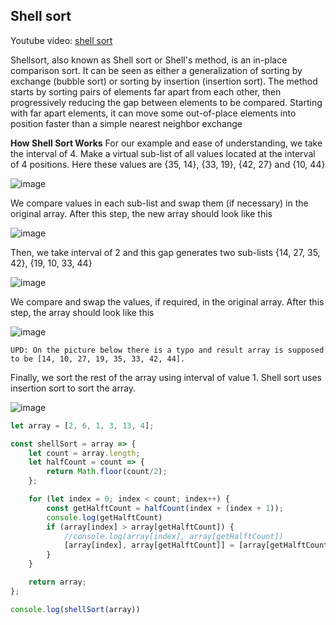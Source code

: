 ## Shell sort

Youtube video: [shell sort](https://www.youtube.com/watch?v=n4sk-SzGvZA)

Shellsort, also known as Shell sort or Shell's method, is an in-place comparison sort. It can be seen as either a generalization of sorting by exchange (bubble sort) or sorting by insertion (insertion sort). The method starts by sorting pairs of elements far apart from each other, then progressively reducing the gap between elements to be compared. Starting with far apart elements, it can move some out-of-place elements into position faster than a simple nearest neighbor exchange


**How Shell Sort Works**
For our example and ease of understanding, we take the interval of 4. Make a virtual sub-list of all values located at the interval of 4 positions. Here these values are {35, 14}, {33, 19}, {42, 27} and {10, 44}

![image](https://camo.githubusercontent.com/e513df288e0848b06be6aaddd915b49045243985/68747470733a2f2f7777772e7475746f7269616c73706f696e742e636f6d2f646174615f737472756374757265735f616c676f726974686d732f696d616765732f7368656c6c5f736f72745f6761705f342e6a7067)

We compare values in each sub-list and swap them (if necessary) in the original array. After this step, the new array should look like this

![image](https://camo.githubusercontent.com/7eaf0dfeabb2182d98a11a98a95c830edeaeb634/68747470733a2f2f7777772e7475746f7269616c73706f696e742e636f6d2f646174615f737472756374757265735f616c676f726974686d732f696d616765732f7368656c6c5f736f72745f737465705f312e6a7067)

Then, we take interval of 2 and this gap generates two sub-lists
{14, 27, 35, 42}, {19, 10, 33, 44}

![image](https://camo.githubusercontent.com/b1cfab2bbe108b85a4882febd1ac006717878195/68747470733a2f2f7777772e7475746f7269616c73706f696e742e636f6d2f646174615f737472756374757265735f616c676f726974686d732f696d616765732f7368656c6c5f736f72745f6761705f322e6a7067)

We compare and swap the values, if required, in the original array. After this step, the array should look like this

![image](https://camo.githubusercontent.com/2addcea0aa2a3f46395d6cd170ac50a1e0d9db8f/68747470733a2f2f7777772e7475746f7269616c73706f696e742e636f6d2f646174615f737472756374757265735f616c676f726974686d732f696d616765732f7368656c6c5f736f72745f737465705f322e6a7067)

```UPD: On the picture below there is a typo and result array is supposed to be [14, 10, 27, 19, 35, 33, 42, 44].```

Finally, we sort the rest of the array using interval of value 1. Shell sort uses insertion sort to sort the array.

![image](https://camo.githubusercontent.com/f1582c977afc6d847565393b86417638524dfac4/68747470733a2f2f7777772e7475746f7269616c73706f696e742e636f6d2f646174615f737472756374757265735f616c676f726974686d732f696d616765732f7368656c6c5f736f72742e6a7067)


```js
let array = [2, 6, 1, 3, 13, 4];

const shellSort = array => {
    let count = array.length;
    let halfCount = count => {
        return Math.floor(count/2);
    };

    for (let index = 0; index < count; index++) {
        const getHalftCount = halfCount(index + (index + 1));
        console.log(getHalftCount)
        if (array[index] > array[getHalftCount]) {
            //console.log(array[index], array[getHalftCount])
            [array[index], array[getHalftCount]] = [array[getHalftCount], array[index]];
        }
    }

    return array;
};

console.log(shellSort(array))
```
